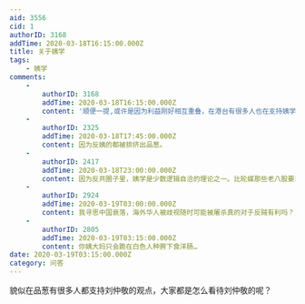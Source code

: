 ```yaml
---
aid: 3556
cid: 1
authorID: 3168
addTime: 2020-03-18T16:15:00.000Z
title: 关于姨学
tags:
    - 姨学
comments:
    -
        authorID: 3168
        addTime: 2020-03-18T16:15:00.000Z
        content: '顺便一提,或许是因为利益刚好相互重叠，在港台有很多人也在支持姨学？'
    -
        authorID: 2325
        addTime: 2020-03-18T17:45:00.000Z
        content: 因为反姨的都被排挤出品葱。
    -
        authorID: 2417
        addTime: 2020-03-18T23:00:00.000Z
        content: 因为反共圈子里，姨学是少数逻辑自洽的理论之一。比轮媒那些老八股要靠谱的多。
    -
        authorID: 2924
        addTime: 2020-03-19T03:00:00.000Z
        content: 我寻思中国衰落，海外华人被歧视随时可能被屠杀真的对于反贼有利吗？当汉奸的目的都是为了保全自己怎么会有这么多傻子自寻死路呢？
    -
        authorID: 2805
        addTime: 2020-03-19T03:15:00.000Z
        content: 你姨大妈只会跪在白色人种胯下食洋肠…
date: 2020-03-19T03:15:00.000Z
category: 问答
---
```


貌似在品葱有很多人都支持刘仲敬的观点，大家都是怎么看待刘仲敬的呢？
